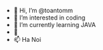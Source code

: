 - 👋 Hi, I’m @toantomm
- 👀 I’m interested in coding
- 🌱 I’m currently learning JAVA
- 💞️ 
- 📫 Ha Noi 

 
<!---
toantomm/toantomm is a ✨ special ✨ repository because its `README.md` (this file) appears on your GitHub profile.
You can click the Preview link to take a look at your changes.
--->
